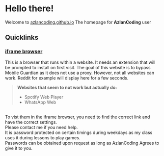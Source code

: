 # Hello there!
Welcome to [azlancoding.github.io](https://azlancoding.github.io)
The homepage for **AzlanCoding** user
## Quicklinks
### [iframe browser](iframe-browser-pwa)
This is a browser that runs within a website. 
It needs an extension that will be prompted to install on first visit. 
The goal of this website is to bypass Mobile Guardian as it does not use a proxy. 
However, not all websites can work. 
Reddit for example will display here for a few seconds. 
>**Websites that seem to not work but actually do:**<br>
> - Spotify Web Player<br>
> - WhatsApp Web<br>
<br>
To vist them in the iframe browser, you need to find the correct link and have the correct settings. <br>
Please contact me if you need help.<br>
It is password protected on certain timings during weekdays as my class uses it during lessons to play games.<br>
Passwords can be obtained upon request as long as AzlanCoding Agrees to give it to you.<br>
